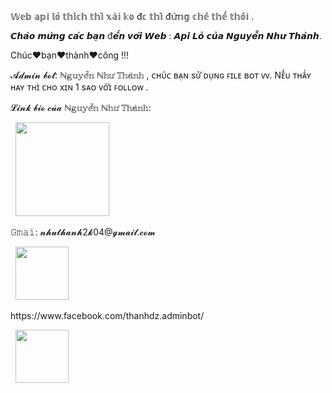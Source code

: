 𝕎𝕖𝕓 𝕒𝕡𝕚 𝕝𝕠̉ 𝕥𝕙𝕚́𝕔𝕙 𝕥𝕙𝕚̀ 𝕩𝕒̀𝕚 𝕜𝕠 đ𝕔 𝕥𝕙𝕚̀ đ𝕦̛̀𝕟𝕘 𝕔𝕙𝕖̂ 𝕥𝕙𝕖̂́ 𝕥𝕙𝕠̂𝕚 .

𝘾𝙝𝙖̀𝙤 𝙢𝙪̛̀𝙣𝙜 𝙘𝙖́𝙘 𝙗𝙖̣𝙣 đ𝙚̂́𝙣 𝙫𝙤̛́𝙞 𝙒𝙚𝙗 : 𝘼𝙥𝙞 𝙇𝙤̉ 𝙘𝙪̉𝙖 𝙉𝙜𝙪𝙮𝙚̂̃𝙣 𝙉𝙝𝙪̛ 𝙏𝙝𝙖̀𝙣𝙝.

<p> Chúc❤️bạn❤️thành❤️công !!!
<p>𝓐𝓭𝓶𝓲𝓷 𝓫𝓸𝓽: ℕ𝕘𝕦𝕪𝕖̂̃𝕟 ℕ𝕙𝕦̛ 𝕋𝕙𝕒̀𝕟𝕙 , ᴄʜᴜ́ᴄ ʙᴀ̣ɴ sᴜ̛̉ ᴅᴜ̣ɴɢ ꜰɪʟᴇ ʙᴏᴛ ᴠᴠ. Nᴇ̂́ᴜ ᴛʜᴀ̂́ʏ ʜᴀʏ ᴛʜɪ̀ ᴄʜᴏ xɪɴ 1 sᴀᴏ ᴠᴏ̛́ɪ ꜰᴏʟʟᴏᴡ .
<p>
<p>𝓛𝓲𝓷𝓴 𝓫𝓲𝓸 𝓬𝓾̉𝓪 ℕ𝕘𝕦𝕪𝕖̂̃𝕟 ℕ𝕙𝕦̛ 𝕋𝕙𝕒̀𝕟𝕙:
<p> &nbsp; <a href="http://nhuthanhdz.bio.link" target="_blank" rel="noopener noreferrer"><img src="https://img.icons8.com/color/search"  width="150" /></a>
<p>
<p>𝙶𝚖𝚊𝚒: 𝓷𝓱𝓾𝓽𝓱𝓪𝓷𝓱2𝓴04@𝓰𝓶𝓪𝓲𝓵.𝓬𝓸𝓶
</p>&nbsp; <a href="nhuthanh2k04@gmail.com" target="_blank" rel="noopener noreferrer"><img src="https://img.icons8.com/plasticine/100/000000/gmail.png"  width="85" /></a>
</p>
</p> https://www.facebook.com/thanhdz.adminbot/</p>
&nbsp; <a href="https://www.facebook.com/thanhdz.adminbot/" target="_blank" rel="noopener noreferrer"><img src="https://img.icons8.com/plasticine/100/000000/facebook.png"  width="85" /></a>
